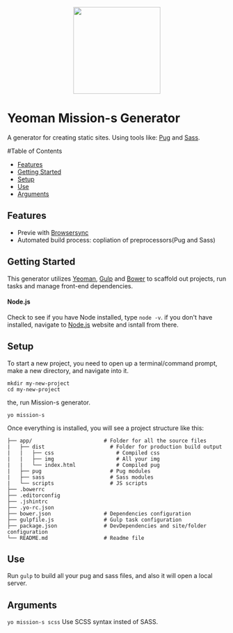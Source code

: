 
<p align="center">
  <img src="http://missionjimmy.com/images/logo-v2.svg" height="200">
</p>

# Yeoman Mission-s Generator


A generator for creating static sites. Using tools like: [Pug](http://jade-lang.com/) and [Sass](http://sass-lang.com/).

#Table of Contents

- [Features](#features)
- [Getting Started](#getting-started)
- [Setup](#setup)
- [Use](#use)
- [Arguments](#arguments)


## Features

- Previe with [Browsersync](https://www.browsersync.io/)
- Automated build process: copliation of preprocessors(Pug and Sass)


## Getting Started

This generator utilizes [Yeoman](http://yeoman.io/), [Gulp](http://gulpjs.com/) and [Bower](http://bower.io/) to scaffold out projects, run tasks and manage front-end dependencies.

#### Node.js

Check to see if you have Node installed, type `node -v`. if you don't have installed, navigate to [Node.js](https://nodejs.org/en/) website and isntall from there.


## Setup

To start a new project, you need to open up a terminal/command prompt, make a new directory, and navigate into it.

```
mkdir my-new-project
cd my-new-project
```

the, run Mission-s generator.

```
yo mission-s
```

Once everything is installed, you will see a project structure like this:

```
├── app/                       # Folder for all the source files
|   ├── dist                     # Folder for production build output
|   |   ├── css                    # Compiled css
|   |   ├── img                    # All your img
|   |   └── index.html             # Compiled pug
|   ├── pug                      # Pug modules
|   ├── sass                     # Sass modules
|   └── scripts                  # JS scripts
├── .bowerrc
├── .editorconfig
├── .jshintrc
├── .yo-rc.json
├── bower.json                 # Dependencies configuration
├── gulpfile.js                # Gulp task configuration
├── package.json               # DevDependencies and site/folder configuration
└── README.md                  # Readme file
```


## Use

Run `gulp` to build all your pug and sass files, and also it will open a local server.

## Arguments

`yo mission-s scss` Use SCSS syntax insted of SASS.
